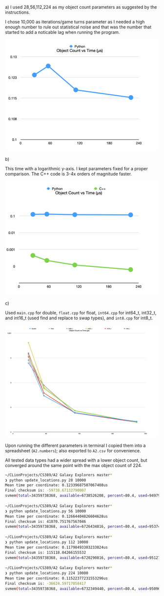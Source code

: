 a) I used 28,56,112,224 as my object count parameters as suggested by the instructions. 

I chose 10,000 as iterations/game turns parameter as I needed a high enough number to rule out statistical noise and that was the number that started to add a noticable lag when running the program.



![python.png](python.png)

b)

This time with a logarithmic y-axis. I kept parameters fixed for a proper comparison. The C++ code is 3-4x orders of magnitude faster.

![pythonc.png](pythonc.png)

c)

Used `main.cpp` for double, `float.cpp` for float, `int64.cpp` for int64_t, int32_t, and int16_t (used find and replace to swap types), and `int8.cpp` for int8_t.

![all](all.png)

Upon running the different parameters in terminal I copied them into a spreadsheet (`A2.numbers`); also exported to `A2.csv` for convenience.



All tested data types had a wider spread with a lower object count, but converged around the same point with the max object count of 224.















```sh
~/CLionProjects/CS389/A2 Galaxy Explorers master*
❯ python update_locations.py 28 10000
Mean time per coordinate: 0.12339687507067408us
Final checksum is: -59738.67132790007
svmem(total=34359738368, available=6738526208, percent=80.4, used=9497919488, free=61964288, active=6688178176, inactive=6647365632, wired=2809741312)

~/CLionProjects/CS389/A2 Galaxy Explorers master*
❯ python update_locations.py 56 10000
Mean time per coordinate: 0.12664404826604628us
Final checksum is: 41070.751767567046
svmem(total=34359738368, available=6726434816, percent=80.4, used=9537470464, free=62177280, active=6677823488, inactive=6653804544, wired=2859646976)

~/CLionProjects/CS389/A2 Galaxy Explorers master*
❯ python update_locations.py 112 10000
Mean time per coordinate: 0.11798493303233824us
Final checksum is: 115118.04266155532
svmem(total=34359738368, available=6720290816, percent=80.4, used=9512747008, free=80510976, active=6656704512, inactive=6626131968, wired=2856042496)

~/CLionProjects/CS389/A2 Galaxy Explorers master*
❯ python update_locations.py 224 10000
Mean time per coordinate: 0.11522377231553296us
Final checksum is: -36624.59717058417
svmem(total=34359738368, available=6732349440, percent=80.4, used=9509666816, free=65175552, active=6681853952, inactive=6650560512, wired=2827812864)
```

